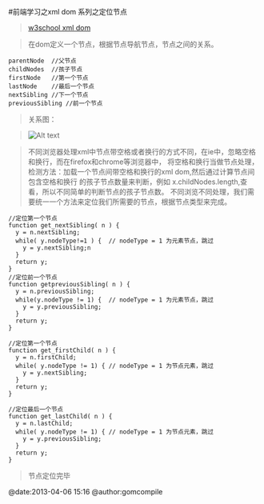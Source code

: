 #前端学习之xml dom 系列之定位节点
>[w3school xml dom](http://www.w3school.com.cn/xmldom/index.asp) 

>在dom定义一个节点，根据节点导航节点，节点之间的关系。

    parentNode  //父节点
    childNodes  //孩子节点
    firstNode   //第一个节点
    lastNode    //最后一个节点
    nextSibling //下一个节点
    previousSibling //前一个节点

>关系图：

>![Alt text](http://www.w3school.com.cn/i/ct_navigate.gif "Optional title")

>不同浏览器处理xml中节点带空格或者换行的方式不同，在ie中，忽略空格和换行，而在firefox和chrome等浏览器中，
将空格和换行当做节点处理，检测方法：加载一个节点间带空格和换行的xml dom,然后通过计算节点间包含空格和换行
的孩子节点数量来判断，例如 x.childNodes.length,查看，所以不同简单的判断节点的孩子节点数。
>不同浏览不同处理，我们需要统一一个方法来定位我们所需要的节点，根据节点类型来完成。

    //定位第一个节点
    function get_nextSibling( n ) {
      y = n.nextSibling;
      while( y.nodeType!=1 ) {  // nodeType = 1 为元素节点，跳过
        y = y.nextSibling;n
      }
      return y;
    }
    //定位前一个节点
    function getpreviousSibling( n ) {
      y = n.previousSibling;
      while(y.nodeType != 1) {  // nodeType = 1 为元素节点，跳过
        y = y.previousSibling;
      }
      return y;
    }
    
    //定位第一个节点
    function get_firstChild( n ) {
      y = n.firstChild;
      while( y.nodeType != 1) { // nodeType = 1 为节点元素，跳过
        y = y.nextSibling;
      }
      return y;
    }
    
    //定位最后一个节点
    function get_lastChild( n ) {
      y = n.lastChild;
      while( y.nodeType != 1) { // nodeType = 1 为节点元素，跳过
        y = y.previousSibling;
      }
      return y;
    }
    
>节点定位完毕
    

@date:2013-04-06 15:16 @author:gomcompile
    
    
    
    
    
    
    
    
